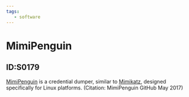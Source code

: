 ```yaml
---
tags:
   - software
---
```

# MimiPenguin
## ID:S0179
[MimiPenguin](software/S0179) is a credential dumper, similar to [Mimikatz](software/S0002), designed specifically for Linux platforms. (Citation: MimiPenguin GitHub May 2017)
